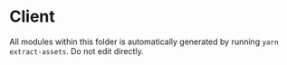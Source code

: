 # Client

All modules within this folder is automatically generated by running `yarn extract-assets`. Do not edit directly.
